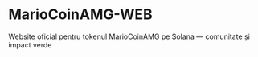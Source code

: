 # MarioCoinAMG-WEB
Website oficial pentru tokenul MarioCoinAMG pe Solana — comunitate și impact verde
